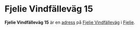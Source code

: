 # Fjelie Vindfälleväg 15

**Fjelie Vindfälleväg 15** är en [adress](adress) på [Fjelie Vindfälleväg](Fjelie%20Vindfälleväg) i [Fjelie](Fjelie).
